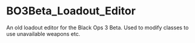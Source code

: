 # BO3Beta_Loadout_Editor

An old loadout editor for the Black Ops 3 Beta. Used to modify classes to use unavailable weapons etc.
